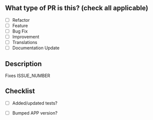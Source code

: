 ## What type of PR is this? (check all applicable)

- [ ] Refactor
- [ ] Feature
- [ ] Bug Fix
- [ ] Improvement
- [ ] Translations
- [ ] Documentation Update

## Description

Fixes ISSUE_NUMBER

## Checklist

- [ ] Added/updated tests?
- [ ] Bumped APP version?

